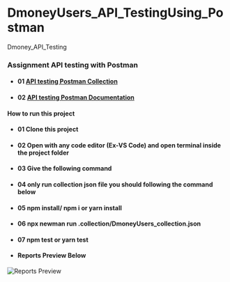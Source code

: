 # DmoneyUsers_API_TestingUsing_Postman
Dmoney_API_Testing
### **Assignment API testing with Postman**

- #### 01 [API testing Postman Collection](https://www.getpostman.com/collections/28b95ec54837b0ff3937)

- #### 02 [API testing Postman Documentation](https://documenter.getpostman.com/view/20666286/UzBsKQqm)

#### **How to run this project**

- #### 01 Clone this project

- #### 02 Open with any code editor (Ex-VS Code) and open terminal inside the project folder

- #### 03 Give the following command

- #### 04 only run collection json file you should following the command below

- #### 05 npm install/ npm i or yarn install

- #### 06 npx newman run .collection/DmoneyUsers_collection.json

- #### 07 npm test or yarn test

- #### **Reports Preview Below**

![Reports Preview](.collectionreports_01.png)

